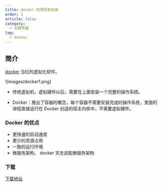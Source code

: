```yaml
---
title: docker 的简历和安装
order: 1
article: false
category:
  - 云服务器
tag:
  - docker
---
```


## 简介

[docker](https://www.docker.com/) 当红的虚拟化软件。

![images/docker1.png]

- 传统虚拟机，虚拟硬件以后，需要在上面安装一个完整的操作系统。

- Docker：推出了容器的概念，每个容器不需要安装完成的操作系统，里面的进程直接运行在 Docker 创造的宿主内核中，不需要虚拟硬件。

### Docker 的优点

- 更快速的启动速度
- 更少的资源占用
- 一致的运行环境
- 微服务架构， docker 天生适配微服务架构

### 下载

[下载地址](https://www.docker.com/products/docker-desktop/)
